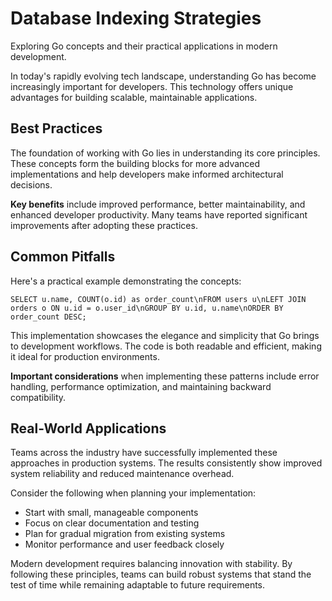 # Database Indexing Strategies

Exploring Go concepts and their practical applications in modern development.

In today's rapidly evolving tech landscape, understanding Go has become increasingly important for developers. This technology offers unique advantages for building scalable, maintainable applications.

## Best Practices

The foundation of working with Go lies in understanding its core principles. These concepts form the building blocks for more advanced implementations and help developers make informed architectural decisions.

**Key benefits** include improved performance, better maintainability, and enhanced developer productivity. Many teams have reported significant improvements after adopting these practices.

## Common Pitfalls

Here's a practical example demonstrating the concepts:

<pre><code>SELECT u.name, COUNT(o.id) as order_count\nFROM users u\nLEFT JOIN orders o ON u.id = o.user_id\nGROUP BY u.id, u.name\nORDER BY order_count DESC;</code></pre>

This implementation showcases the elegance and simplicity that Go brings to development workflows. The code is both readable and efficient, making it ideal for production environments.

**Important considerations** when implementing these patterns include error handling, performance optimization, and maintaining backward compatibility.

## Real-World Applications

Teams across the industry have successfully implemented these approaches in production systems. The results consistently show improved system reliability and reduced maintenance overhead.

Consider the following when planning your implementation:

- Start with small, manageable components
- Focus on clear documentation and testing
- Plan for gradual migration from existing systems
- Monitor performance and user feedback closely

Modern development requires balancing innovation with stability. By following these principles, teams can build robust systems that stand the test of time while remaining adaptable to future requirements.

